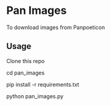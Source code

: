 # Pan Images

To download images from Panpoeticon

## Usage

Clone this repo

cd pan_images

pip install -r requirements.txt

python pan_images.py

